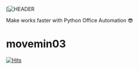 [![HEADER](https://capsule-render.vercel.app/api?type=venom&height=300&color=gradient&text=Office%20Automation%20Factory&textBg=false&section=header&reversal=false&fontAlign=50&fontSize=50&fontAlignY=50&fontColor=000000)

<head>
<meta name="google-site-verification" content="iWUi-iJlItv0K27Ssczc_LtqTj0DQKi_iDeWn1GXC4s" />
Make works faster with Python Office Automation 😎
</head>

# movemin03

[![Hits](https://hits.seeyoufarm.com/api/count/incr/badge.svg?url=https%3A%2F%2Fgithub.com%2Fmovemin03&count_bg=%2379C83D&title_bg=%23555555&icon=&icon_color=%23E7E7E7&title=hits&edge_flat=false)](https://hits.seeyoufarm.com)
